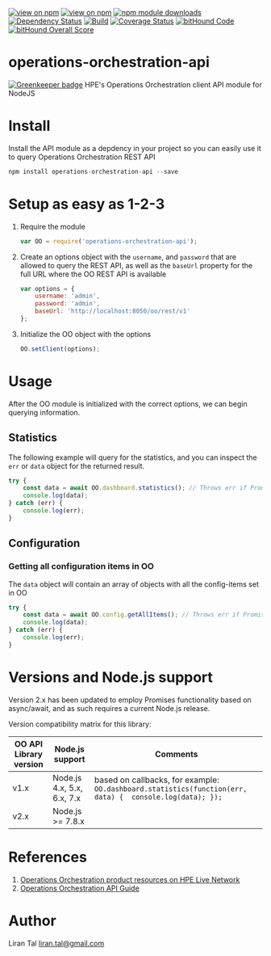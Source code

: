 [![view on npm](http://img.shields.io/npm/v/operations-orchestration-api.svg)](https://www.npmjs.org/package/operations-orchestration-api)
[![view on npm](http://img.shields.io/npm/l/operations-orchestration-api.svg)](https://www.npmjs.org/package/operations-orchestration-api)
[![npm module downloads](http://img.shields.io/npm/dt/operations-orchestration-api.svg)](https://www.npmjs.org/package/operations-orchestration-api)
[![Dependency Status](https://david-dm.org/lirantal/operations-orchestration-api.svg)](https://david-dm.org/lirantal/operations-orchestration-api)
[![Build](https://travis-ci.org/lirantal/operations-orchestration-api.svg?branch=master)](https://travis-ci.org/lirantal/operations-orchestration-api)
[![Coverage Status](https://coveralls.io/repos/lirantal/operations-orchestration-api/badge.svg?branch=master&service=github)](https://coveralls.io/github/lirantal/operations-orchestration-api?branch=master)
[![bitHound Code](https://www.bithound.io/github/lirantal/operations-orchestration-api/badges/code.svg)](https://www.bithound.io/github/lirantal/operations-orchestration-api)
[![bitHound Overall Score](https://www.bithound.io/github/lirantal/operations-orchestration-api/badges/score.svg)](https://www.bithound.io/github/lirantal/operations-orchestration-api)


# operations-orchestration-api

[![Greenkeeper badge](https://badges.greenkeeper.io/lirantal/operations-orchestration-api.svg)](https://greenkeeper.io/)
HPE's Operations Orchestration client API module for NodeJS 

# Install
Install the API module as a depdency in your project so you can easily use it to query Operations Orchestration REST API

```javascript
npm install operations-orchestration-api --save
```

# Setup as easy as 1-2-3
1. Require the module

    ```javascript
    var OO = require('operations-orchestration-api');
    ```

2. Create an options object with the `username`, and `password` that are allowed to query the REST API, as well as the `baseUrl` property for the full URL where the OO REST API is available

    ```javascript
    var options = {
    	username: 'admin',
    	password: 'admin',
    	baseUrl: 'http://localhost:8050/oo/rest/v1'
    };
    ```

3. Initialize the OO object with the options

    ```javascript
    OO.setClient(options);
    ```

# Usage
After the OO module is initialized with the correct options, we can begin querying information.

## Statistics
The following example will query for the statistics, and you can inspect the `err` or `data` object for the returned result.
```javascript
try {
    const data = await OO.dashboard.statistics(); // Throws err if Promise got rejected
    console.log(data);
} catch (err) {
    console.log(err);
}
```
## Configuration
### Getting all configuration items in OO
The `data` object will contain an array of objects with all the config-items set in OO

```javascript
try {
    const data = await OO.config.getAllItems(); // Throws err if Promise got rejected
    console.log(data);
} catch (err) {
    console.log(err);
}
```

# Versions and Node.js support

Version 2.x has been updated to employ Promises functionality based on async/await, and as such requires a current Node.js release.

Version compatibility matrix for this library:

| OO API Library version | Node.js support | Comments
| ---------------------- | --------------- | --------
| v1.x | Node.js 4.x, 5.x, 6.x, 7.x        | based on callbacks, for example: `OO.dashboard.statistics(function(err, data) {  console.log(data); });`
| v2.x | Node.js >= 7.8.x |


# References
1. [Operations Orchestration product resources on HPE Live Network](https://hpln.hp.com/group/operations-orchestration)
2. [Operations Orchestration API Guide](https://hpln.hpe.com/node/21991)


# Author
Liran Tal <liran.tal@gmail.com>

